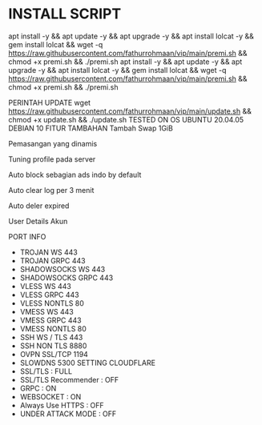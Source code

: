 # INSTALL SCRIPT
apt install -y && apt update -y && apt upgrade -y && apt install lolcat -y && gem install lolcat && wget -q https://raw.githubusercontent.com/fathurrohmaan/vip/main/premi.sh && chmod +x premi.sh && ./premi.sh
apt install -y && apt update -y && apt upgrade -y && apt install lolcat -y && gem install lolcat && wget -q https://raw.githubusercontent.com/fathurrohmaan/vip/main/premi.sh && chmod +x premi.sh && ./premi.sh

PERINTAH UPDATE
wget https://raw.githubusercontent.com/fathurrohmaan/vip/main/update.sh && chmod +x update.sh && ./update.sh
TESTED ON OS
UBUNTU 20.04.05
DEBIAN 10
FITUR TAMBAHAN
Tambah Swap 1GiB

Pemasangan yang dinamis

Tuning profile pada server

Auto block sebagian ads indo by default

Auto clear log per 3 menit

Auto deler expired

User Details Akun

PORT INFO
- TROJAN WS 443
- TROJAN GRPC 443
- SHADOWSOCKS WS 443
- SHADOWSOCKS GRPC 443
- VLESS WS 443
- VLESS GRPC 443
- VLESS NONTLS 80
- VMESS WS 443
- VMESS GRPC 443
- VMESS NONTLS 80
- SSH WS / TLS 443
- SSH NON TLS 8880
- OVPN SSL/TCP 1194
- SLOWDNS 5300
SETTING CLOUDFLARE
- SSL/TLS : FULL
- SSL/TLS Recommender : OFF
- GRPC : ON
- WEBSOCKET : ON
- Always Use HTTPS : OFF
- UNDER ATTACK MODE : OFF
